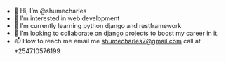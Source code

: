 - 👋 Hi, I’m @shumecharles
- 👀 I’m interested in web development
- 🌱 I’m currently learning python django and restframework
- 💞️ I’m looking to collaborate on django projects to boost my career in it.
- 📫 How to reach me email me shumecharles7@gmail.com call at +254710576199

<!---
shumecharles/shumecharles is a ✨ special ✨ repository because its `README.md` (this file) appears on your GitHub profile.
You can click the Preview link to take a look at your changes.
--->
